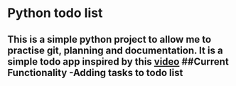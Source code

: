 # Python todo list
This is a simple python project to allow me to practise git, planning and documentation. It is a simple todo app inspired by this [video](https://www.youtube.com/watch?v=FCNg8KyMmGI)
##Current Functionality
-Adding tasks to todo list
-
